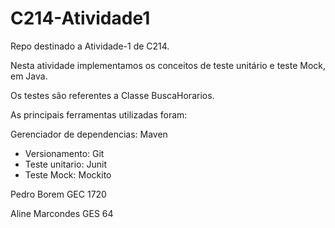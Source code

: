 # C214-Atividade1

Repo destinado a Atividade-1 de C214.

Nesta atividade implementamos os conceitos de teste unitário e teste Mock, em Java.

Os testes são referentes a Classe BuscaHorarios.

As principais ferramentas utilizadas foram:

Gerenciador de dependencias: Maven
* Versionamento: Git
* Teste unitario: Junit
* Teste Mock: Mockito




Pedro Borem GEC 1720

Aline Marcondes GES 64
